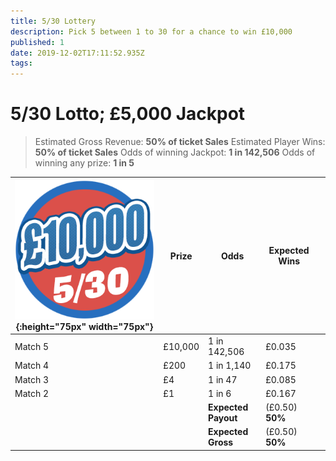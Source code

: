```yaml
---
title: 5/30 Lottery
description: Pick 5 between 1 to 30 for a chance to win £10,000
published: 1
date: 2019-12-02T17:11:52.935Z
tags: 
---
```


# 5/30 Lotto;  £5,000 Jackpot

>Estimated Gross Revenue: **50% of ticket Sales** 
Estimated Player Wins: **50% of ticket Sales** 
Odds of winning Jackpot: **1 in 142,506** 
Odds of winning any prize: **1 in 5** 


| ![lotto-530-10k.png](/lotto-530-10k.png "5/30 Lottery"){:height="75px" width="75px"}      | Prize   | Odds                             | Expected Wins         |                       |
|---------------|---------|----------------------------------|-----------------------|-----------------------|
| Match 5       | £10,000 | 1 in 142,506                  | £0.035                |                       |
| Match 4       | £200  | 1 in 1,140                      | £0.175               |                       |
| Match 3       | £4     | 1 in 47                         | £0.085                 |                       |
| Match 2       | £1      | 1 in 6                          | £0.167                |                       |                |
| |       |**Expected Payout**  | (£0.50) **50%**  |  |
| |       |**Expected Gross**  | (£0.50) **50%**   |  |